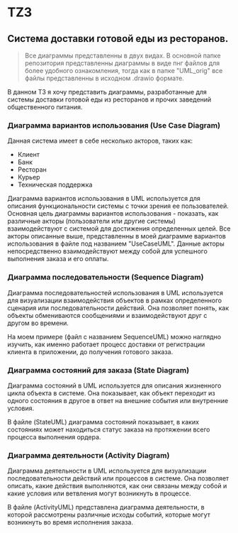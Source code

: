 # TZ3

## Система доставки готовой еды из ресторанов.

> Все диаграммы представленны в двух видах. В основной папке репозитория представленны диаграммы в виде пнг файлов для более удобного ознакомления, тогда как в папке "UML_orig" все файлы представленны в исходном .drawio формате.

В данном ТЗ я хочу представить диаграммы, разработанные для системы доставки готовой еды из ресторанов и прочих заведений общественного питания. 

### Диаграмма вариантов использования (Use Case Diagram)

Данная система имеет в себе несколько акторов, таких как:

- Клиент
- Банк
- Ресторан
- Курьер
- Техническая поддержка

Диаграмма вариантов использования в UML используется для описания функциональности системы с точки зрения ее пользователей. Основная цель диаграммы вариантов использования - показать, как различные акторы (пользователи или другие системы) взаимодействуют с системой для достижения определенных целей. Все акторы описанные выше, представленны в моей диаграмме вариантов использования в файле под названием "UseCaseUML". Данные акторы непосредственно взаимодействуют между собой для успешного выполнения заказа и его оплаты.

### Диаграмма последовательности  (Sequence Diagram)

Диаграмма последовательностей использования в UML используется для визуализации взаимодействия объектов в рамках определенного сценария или последовательности действий. Она позволяет понять, как объекты обмениваются сообщениями и взаимодействуют друг с другом во времени.

На моем примере (файл с названием SequenceUML) можно наглядно изучить, как именно работает процесс доставки от регистрации клиента в приложении, до получения готового заказа.

### Диаграмма состояний для заказа (State Diagram)

Диаграмма состояний в UML используется для описания жизненного цикла объекта в системе. Она показывает, как объект переходит из одного состояния в другое в ответ на внешние события или внутренние условия.

В файле (StateUML) диаграмма состояний показывает, в каких состояниях может находиться статус заказа на протяжении всего процесса выполнения ордера.

### Диаграмма деятельности (Activity Diagram)

Диаграмма деятельности в UML используется для визуализации последовательности действий или процессов в системе. Она позволяет описать, какие действия выполняются, как они связаны между собой и какие условия или ветвления могут возникнуть в процессе.

В файле (ActivityUML) представлена диаграмма деятельности, в которой рассмотрены различные исходы событий, которые могут возникнуть во время исполнения заказа.

